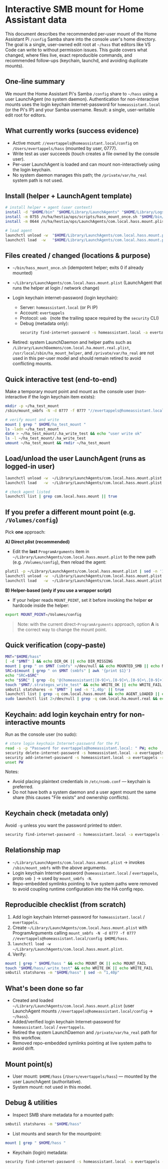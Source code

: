 # Interactive SMB mount for Home Assistant data

This document describes the recommended per-user mount of the Home Assistant Pi `/config` Samba share into the console user's home directory. The goal is a single, user-owned edit root at `~/hass` that editors like VS Code can write to without permission issues. This guide covers what changed, where files live, exact reproducible commands, and recommended follow-ups (keychain, launchd, and avoiding duplicate mounts).

## One-line summary
We mount the Home Assistant Pi's Samba `/config` share to `~/hass` using a user LaunchAgent (no system daemon). Authentication for non-interactive mounts uses the login keychain Internet-password for `homeassistant.local` (or the Pi's IP) and your Samba username. Result: a single, user-writable edit root for editors.

## What currently works (success evidence)
- Active mount: `//evertappels@homeassistant.local/config` on `/Users/evertappels/hass` (mounted by user, 0777).
- Write test as user succeeds (touch creates a file owned by the console user).
- Per-user LaunchAgent is loaded and can mount non-interactively using the login keychain.
- No system daemon manages this path; the `/private/var/ha_real` system path is not used.

## Install (helper + LaunchAgent template)
```bash
# install helper + agent (user context)
install -d "$HOME/bin" "$HOME/Library/LaunchAgents" "$HOME/Library/Logs"
install -m 0755 /n/ha/hestia/ops/scripts/hass_mount_once.sh "$HOME/bin/hass_mount_once.sh"
install -m 0644 /n/ha/hestia/ops/LaunchAgents/com.local.hass.mount.plist "$HOME/Library/LaunchAgents/com.local.hass.mount.plist"

# load agent
launchctl unload -w  "$HOME/Library/LaunchAgents/com.local.hass.mount.plist" 2>/dev/null || true
launchctl load  -w   "$HOME/Library/LaunchAgents/com.local.hass.mount.plist"
```

## Files created / changed (locations & purpose)
- `~/bin/hass_mount_once.sh` (idempotent helper; exits 0 if already mounted)
- `~/Library/LaunchAgents/com.local.hass.mount.plist` (LaunchAgent that runs the helper at login / network change)
- Login keychain internet-password (login keychain):
  - Server: `homeassistant.local` (or Pi IP)
  - Account: `evertappels`
  - Protocol: `smb ` (note the trailing space required by the `security` CLI)
  - Debug (metadata only):
    ```bash
    security find-internet-password -s homeassistant.local -a evertappels -r 'smb '
    ```

- Retired: system LaunchDaemon and helper paths such as `/Library/LaunchDaemons/com.local.ha.mount.real.plist`, `/usr/local/sbin/ha_mount_helper`, and `/private/var/ha_real` are not used in this per-user model and should remain retired to avoid conflicting mounts.

## Quick interactive test (end-to-end)
Make a temporary mount point and mount as the console user (non-interactive if the login keychain item exists):

```bash
mkdir -p ~/ha_test_mount
/sbin/mount_smbfs -N -d 0777 -f 0777 "//evertappels@homeassistant.local/config" ~/ha_test_mount

# verify mount and write
mount | grep " $HOME/ha_test_mount "
ls -ladn ~/ha_test_mount
date > ~/ha_test_mount/.ha_write_test && echo "user write ok"
ls -l ~/ha_test_mount/.ha_write_test
umount ~/ha_test_mount && rmdir ~/ha_test_mount
```

## Load/unload the user LaunchAgent (runs as logged-in user)

```bash
launchctl unload -w  ~/Library/LaunchAgents/com.local.hass.mount.plist 2>/dev/null || true
launchctl load   -w  ~/Library/LaunchAgents/com.local.hass.mount.plist

# check agent listed
launchctl list | grep com.local.hass.mount || true
```

## If you prefer a different mount point (e.g. `/Volumes/config`)
Pick **one** approach:

**A) Direct plist (recommended)**
- Edit the **last** `ProgramArguments` item in `~/Library/LaunchAgents/com.local.hass.mount.plist` to the new path (e.g. `/Volumes/config`), then reload the agent:
```bash
plutil -p ~/Library/LaunchAgents/com.local.hass.mount.plist | sed -n '1,120p'
launchctl unload -w  ~/Library/LaunchAgents/com.local.hass.mount.plist
launchctl load   -w  ~/Library/LaunchAgents/com.local.hass.mount.plist
```

**B) Helper-based (only if you use a wrapper script)**
- If your helper reads `MOUNT_POINT`, set it before invoking the helper **or** hardcode inside the helper:
```bash
export MOUNT_POINT=/Volumes/config
```

> Note: with the current direct-`ProgramArguments` approach, option **A** is the correct way to change the mount point.

## Quick verification (copy–paste)
```bash
MNT="$HOME/hass"
[ -d "$MNT" ] && echo DIR_OK || echo DIR_MISSING
mount | grep " on $MNT (smbfs" >/dev/null && echo MOUNTED_SMB || echo NOT_MOUNTED
SRC=$(mount | grep " on $MNT (smbfs" | awk '{print $1}')
echo "SRC=$SRC"
echo "$SRC" | grep -Eq '@(homeassistant|[0-9]+\.[0-9]+\.[0-9]+\.[0-9]+)/config$' && echo SOURCE_OK_PI_CONFIG || echo SOURCE_NEEDS_ATTENTION
touch "$MNT/.strategos_write_test" && echo WRITE_OK || echo WRITE_FAIL
smbutil statshares -m "$MNT" | sed -n '1,40p' || true
launchctl list | grep -q com.local.hass.mount && echo AGENT_LOADED || echo AGENT_NOT_LOADED
sudo launchctl list 2>/dev/null | grep -q com.local.ha.mount.real && echo SYSTEM_DAEMON_STILL_RUNNING || echo SYSTEM_DAEMON_NOT_RUNNING
```

## Keychain: add login keychain entry for non-interactive mounts
Run as the console user (no sudo):

```bash
# store login keychain Internet-password for the Pi
read -s -p "Password for evertappels@homeassistant.local: " PW; echo
security delete-internet-password -s homeassistant.local -a evertappels -r "smb " >/dev/null 2>&1 || true
security add-internet-password -s homeassistant.local -a evertappels -r "smb " -T /sbin/mount_smbfs -l ha_haos_login -w "$PW"
unset PW
```

Notes:
- Avoid placing plaintext credentials in `/etc/nsmb.conf` — keychain is preferred.
- Do not have both a system daemon and a user agent mount the same share (this causes "File exists" and ownership conflicts).

## Keychain check (metadata only)
Avoid `-g` unless you want the password printed to stderr.

```bash
security find-internet-password -s homeassistant.local -a evertappels -r "smb "
```

## Relationship map
- `~/Library/LaunchAgents/com.local.hass.mount.plist` → invokes `/sbin/mount_smbfs` with the above arguments.
- Login keychain Internet-password (`homeassistant.local` / `evertappels`, proto `smb `) → used by `mount_smbfs -N`.
- Repo-embedded symlinks pointing to live system paths were removed to avoid coupling runtime configuration into the HA config repo.

## Reproducible checklist (from scratch)
1. Add login keychain Internet-password for `homeassistant.local` / `evertappels`.
2. Create `~/Library/LaunchAgents/com.local.hass.mount.plist` with ProgramArguments calling `mount_smbfs -N -d 0777 -f 0777 //evertappels@homeassistant.local/config $HOME/hass`.
3. `launchctl load -w ~/Library/LaunchAgents/com.local.hass.mount.plist`.
4. Verify:

```bash
mount | grep " $HOME/hass " && echo MOUNT_OK || echo MOUNT_FAIL
touch "$HOME/hass/.write_test" && echo WRITE_OK || echo WRITE_FAIL
smbutil statshares -m "$HOME/hass" | sed -n "1,40p"
```

## What's been done so far
- Created and loaded `~/Library/LaunchAgents/com.local.hass.mount.plist` (user LaunchAgent mounts `//evertappels@homeassistant.local/config` → `~/hass`).
- Added/verified login keychain Internet-password for `homeassistant.local` / `evertappels`.
- Retired the system LaunchDaemon and `/private/var/ha_real` path for this workflow.
- Removed repo-embedded symlinks pointing at live system paths to avoid drift.

## Mount point(s)
- User mount: `$HOME/hass` (`/Users/evertappels/hass`) — mounted by the user LaunchAgent (authoritative).
- System mount: not used in this model.

## Debug & utilities
- Inspect SMB share metadata for a mounted path:
```bash
smbutil statshares -m "$HOME/hass"
```
- List mounts and search for the mountpoint:
```bash
mount | grep " $HOME/hass "
```
- Keychain (login) metadata:
```bash
security find-internet-password -s homeassistant.local -a evertappels -r "smb "
```
